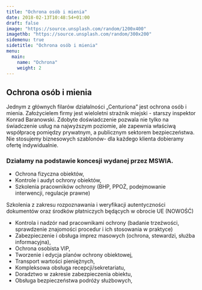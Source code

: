 ```yaml
---
title: "Ochrona osób i mienia"
date: 2018-02-13T10:48:54+01:00
draft: false
image: "https://source.unsplash.com/random/1200x400"
imagethb: "https://source.unsplash.com/random/300x200"
sidemenu: true
sidetitle: "Ochrona osób i mienia"
menu:
  main:
    name: "Ochrona"
    weight: 2
---
```

## Ochrona osób i mienia ##
Jednym z głównych filarów działalności „Centuriona” jest  ochrona osób i mienia. Założycielem firmy jest wieloletni strażnik miejski  - starszy inspektor Konrad Baranowski. Zdobyte doświadczenie pozwala nie tylko na świadczenie usług na najwyższym poziomie, ale zapewnia właściwą współpracę pomiędzy prywatnym, a publicznym sektorem bezpieczeństwa. Nie stosujemy biznesowych szablonów- dla każdego klienta dobieramy ofertę indywidualnie.

### Działamy na podstawie koncesji  wydanej przez MSWIA. ###
* Ochrona fizyczna obiektów,
* Kontrole i audyt ochrony obiektów,
* Szkolenia pracowników ochrony (BHP, PPOŻ, podejmowanie interwencji, regulacje prawne)

<p class="highlight"> Szkolenia z zakresu rozpoznawania i weryfikacji autentyczności dokumentów oraz środków płatniczych będących w obrocie UE (NOWOŚĆ)</p>

* Kontrola i nadzór nad pracownikami ochrony (badanie trzeźwości, sprawdzenie znajomości procedur i ich stosowania w praktyce)
* Zabezpieczenie i  obsługa imprez masowych (ochrona, stewardzi, służba informacyjna),
* Ochrona osobista VIP, 
* Tworzenie i edycja planów ochrony obiektowej, 
* Transport wartości pieniężnych,
* Kompleksowa obsługa recepcji/sekretariatu,
* Doradztwo w zakresie zabezpieczenia obiektu,
* Obsługa bezpieczeństwa podróży służbowych,
